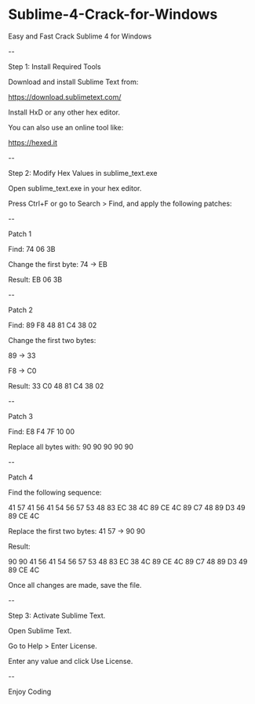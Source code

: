 # Sublime-4-Crack-for-Windows
Easy and Fast Crack Sublime 4 for Windows

--

Step 1: Install Required Tools

Download and install Sublime Text from:

https://download.sublimetext.com/

Install HxD or any other hex editor.

You can also use an online tool like:

https://hexed.it

--

Step 2: Modify Hex Values in sublime_text.exe

Open sublime_text.exe in your hex editor.

Press Ctrl+F or go to Search > Find, and apply the following patches:

--

Patch 1

Find: 74 06 3B

Change the first byte: 74 → EB

Result: EB 06 3B

--

Patch 2

Find: 89 F8 48 81 C4 38 02

Change the first two bytes:

89 → 33

F8 → C0

Result: 33 C0 48 81 C4 38 02

--

Patch 3

Find: E8 F4 7F 10 00

Replace all bytes with: 90 90 90 90 90

--

Patch 4

Find the following sequence:

41 57 41 56 41 54 56 57 53 48 83 EC 38 4C 89 CE 4C 89 C7 48 89 D3 49 89 CE 4C

Replace the first two bytes: 41 57 → 90 90

Result:

90 90 41 56 41 54 56 57 53 48 83 EC 38 4C 89 CE 4C 89 C7 48 89 D3 49 89 CE 4C

Once all changes are made, save the file.

--

Step 3: Activate Sublime Text.

Open Sublime Text.

Go to Help > Enter License.

Enter any value and click Use License.

--

Enjoy Coding
